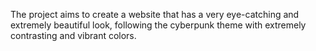 The project aims to create a website that has a very eye-catching and extremely beautiful look, following the cyberpunk theme with extremely contrasting and vibrant colors.

